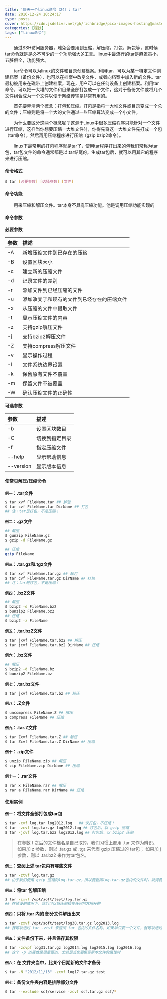 ```yaml
---
title: '每天一个linux命令（24）: tar'
date: 2016-12-24 10:24:17
type: posts
cover: https://cdn.jsdelivr.net/gh/richbridge/picx-images-hosting@master/thumbnail/程技.jpg
categories: [程技]
tags: ["linux命令"]
---
```

　　通过SSH访问服务器，难免会要用到压缩，解压缩，打包，解包等，这时候tar命令就是是必不可少的一个功能强大的工具。linux中最流行的tar是麻雀虽小，五脏俱全，功能强大。
<!--more -->

　　tar命令可以为linux的文件和目录创建档案。利用tar，可以为某一特定文件创建档案（备份文件），也可以在档案中改变文件，或者向档案中加入新的文件。tar最初被用来在磁带上创建档案，现在，用户可以在任何设备上创建档案。利用tar命令，可以把一大堆的文件和目录全部打包成一个文件，这对于备份文件或将几个文件组合成为一个文件以便于网络传输是非常有用的。

　　首先要弄清两个概念：打包和压缩。打包是指将一大堆文件或目录变成一个总的文件；压缩则是将一个大的文件通过一些压缩算法变成一个小文件。

　　为什么要区分这两个概念呢？这源于Linux中很多压缩程序只能针对一个文件进行压缩，这样当你想要压缩一大堆文件时，你得先将这一大堆文件先打成一个包（tar命令），然后再用压缩程序进行压缩（gzip bzip2命令）。

　　linux下最常用的打包程序就是tar了，使用tar程序打出来的包我们常称为tar包，tar包文件的命令通常都是以.tar结尾的。生成tar包后，就可以用其它的程序来进行压缩。

#### 命令格式
```bash
$ tar [必要参数] [选择参数] [文件]
```
#### 命令功能
　　用来压缩和解压文件。tar本身不具有压缩功能。他是调用压缩功能实现的
#### 命令参数
<span>**必要参数**</span>

| 参数 | 描述 |
| :------------- | :------------- |
| -A | 新增压缩文件到已存在的压缩 |
| -B | 设置区块大小 |
| -c | 建立新的压缩文件 |
| -d | 记录文件的差别 |
| -r | 添加文件到已经压缩的文件 |
| -u | 添加改变了和现有的文件到已经存在的压缩文件 |
| -x | 从压缩的文件中提取文件 |
| -t | 显示压缩文件的内容 |
| -z | 支持gzip解压文件 |
| -j | 支持bzip2解压文件 |
| -Z | 支持compress解压文件 |
| -v | 显示操作过程 |
| -l | 文件系统边界设置 |
| -k | 保留原有文件不覆盖 |
| -m | 保留文件不被覆盖 |
| -W | 确认压缩文件的正确性 |
**可选参数**

| 参数 | 描述 |
| :------------- | :------------- |
| -b | 设置区块数目 |
| -C | 切换到指定目录 |
| -f | 指定压缩文件 |
| --help | 显示帮助信息 |
| --version | 显示版本信息 |

#### 使常见解压/压缩命令
**`例一`：.tar文件**
```bash
$ tar xvf FileName.tar ## 解包
$ tar cvf FileName.tar DirName ## 打包
## 注：tar是打包，不是压缩！
```
**`例二`：.gz文件**
```bash
## 解压
$ gunzip FileName.gz
$ gzip -d FileName.gz

## 压缩
gzip FileName
```
**`例三`：.tar.gz和.tgz文件**
```bash
$ tar xvf FileName.tar.gz ## 解包
$ tar cvf FileName.tar.gz DirName ## 打包
## 注：tar是打包，不是压缩！
```
**`例四`：.bz2文件**
```bash
## 解压
$ bzip2 -d FileName.bz2
$ bunzip2 FileName.bz2
## 压缩
$ bzip2 -z FileName
```
**`例五`：.tar.bz2文件**
```bash
$ tar jxvf FileName.tar.bz2 ## 解压
$ tar jcvf FileName.tar.bz2 DirName ## 压缩
```
**`例六`：.bz文件**
```bash
## 解压
$ bzip2 -d FileName.bz
$ bunzip2 FileName.bz
```
**`例七`：.tar.bz文件**
```bash
$ tar jxvf FileName.tar.bz ## 解压
```
**`例八`：.Z文件**
```bash
$ uncompress FileName.Z ## 解压
$ compress FileName ## 压缩
```
**`例九`：.tar.Z文件**
```bash
$ tar Zxvf FileName.tar.Z ## 解压
$ tar Zcvf FileName.tar.Z DirName ## 压缩
```
**`例十`：.zip文件**
```bash
$ unzip FileName.zip ## 解压
$ zip FileName.zip DirName ## 压缩
```
**`例十一`：.rar文件**
```bash
$ rar x FileName.rar ## 解压
$ rar a FileName.rar DirName ## 压缩
```
#### 使用实例
**`例一`：将文件全部打包成tar包**
```bash
$ tar -cvf log.tar log2012.log   ## 仅打包，不压缩！
$ tar -zcvf log.tar.gz log2012.log ## 打包后，以 gzip 压缩
$ tar -jcvf log.tar.bz2 log2012.log ## 打包后，以 bzip2 压缩
```
>在参数 f 之后的文件档名是自己取的，我们习惯上都用 .tar 来作为辨识。 如果加 z 参数，则以 .tar.gz 或 .tgz 来代表 gzip 压缩过的 tar包； 如果加 j 参数，则以 .tar.bz2 来作为tar包名。

**`例二`：查阅上述 tar包内有哪些文件**
```bash
$ tar -ztvf log.tar.gz
## 由于我们使用 gzip 压缩的log.tar.gz，所以要查阅log.tar.gz包内的文件时，就得要加上 z 这个参数了
```
**`例三`：将tar 包解压缩**
```bash
$ tar -zxvf /opt/soft/test/log.tar.gz
## 在预设的情况下，我们可以将压缩档在任何地方解开的
```
**`例四`：只将 /tar 内的 部分文件解压出来**
```bash
$ tar -zxvf /opt/soft/test/log30.tar.gz log2013.log
## 我可以透过 tar -ztvf 来查阅 tar 包内的文件名称，如果单只要一个文件，就可以透过这个方式来解压部分文件！
```
**`例五`：文件备份下来，并且保存其权限**
```bash
$ tar -zcvpf log31.tar.gz log2014.log log2015.log log2016.log
## 这个 -p 的属性是很重要的，尤其是当您要保留原本文件的属性时
```
**`例六`：在 文件夹当中，比某个日期新的文件才备份**
```bash
$ tar -N "2012/11/13" -zcvf log17.tar.gz test
```
**`例七`：备份文件夹内容是排除部分文件**
```bash
$ tar --exclude scf/service -zcvf scf.tar.gz scf/*
```
